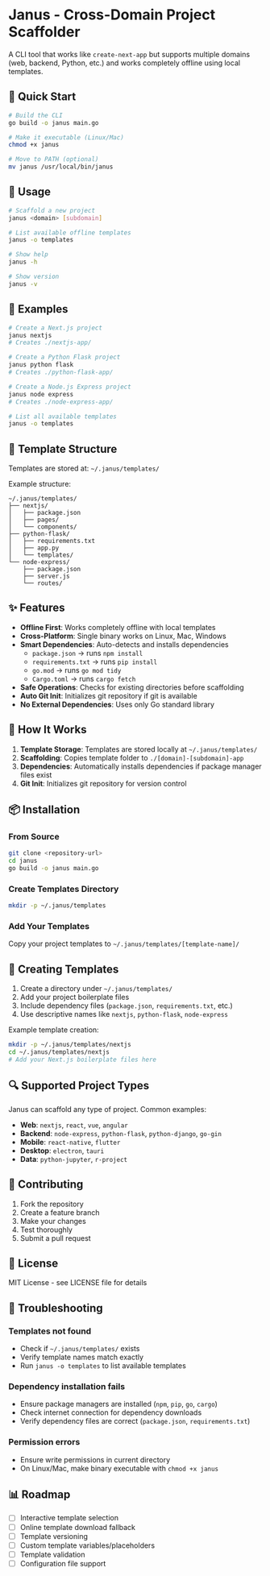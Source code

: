 # Janus - Cross-Domain Project Scaffolder

A CLI tool that works like `create-next-app` but supports multiple domains (web, backend, Python, etc.) and works completely offline using local templates.

## 🚀 Quick Start

```bash
# Build the CLI
go build -o janus main.go

# Make it executable (Linux/Mac)
chmod +x janus

# Move to PATH (optional)
mv janus /usr/local/bin/janus
```

## 📖 Usage

```bash
# Scaffold a new project
janus <domain> [subdomain]

# List available offline templates
janus -o templates

# Show help
janus -h

# Show version
janus -v
```

## 🎯 Examples

```bash
# Create a Next.js project
janus nextjs
# Creates ./nextjs-app/

# Create a Python Flask project
janus python flask
# Creates ./python-flask-app/

# Create a Node.js Express project
janus node express
# Creates ./node-express-app/

# List all available templates
janus -o templates
```

## 📁 Template Structure

Templates are stored at: `~/.janus/templates/`

Example structure:
```
~/.janus/templates/
├── nextjs/
│   ├── package.json
│   ├── pages/
│   └── components/
├── python-flask/
│   ├── requirements.txt
│   ├── app.py
│   └── templates/
└── node-express/
    ├── package.json
    ├── server.js
    └── routes/
```

## ✨ Features

- **Offline First**: Works completely offline with local templates
- **Cross-Platform**: Single binary works on Linux, Mac, Windows
- **Smart Dependencies**: Auto-detects and installs dependencies
  - `package.json` → runs `npm install`
  - `requirements.txt` → runs `pip install`
  - `go.mod` → runs `go mod tidy`
  - `Cargo.toml` → runs `cargo fetch`
- **Safe Operations**: Checks for existing directories before scaffolding
- **Auto Git Init**: Initializes git repository if git is available
- **No External Dependencies**: Uses only Go standard library

## 🔧 How It Works

1. **Template Storage**: Templates are stored locally at `~/.janus/templates/`
2. **Scaffolding**: Copies template folder to `./[domain]-[subdomain]-app`
3. **Dependencies**: Automatically installs dependencies if package manager files exist
4. **Git Init**: Initializes git repository for version control

## 📦 Installation

### From Source
```bash
git clone <repository-url>
cd janus
go build -o janus main.go
```

### Create Templates Directory
```bash
mkdir -p ~/.janus/templates
```

### Add Your Templates
Copy your project templates to `~/.janus/templates/[template-name]/`

## 🎨 Creating Templates

1. Create a directory under `~/.janus/templates/`
2. Add your project boilerplate files
3. Include dependency files (`package.json`, `requirements.txt`, etc.)
4. Use descriptive names like `nextjs`, `python-flask`, `node-express`

Example template creation:
```bash
mkdir -p ~/.janus/templates/nextjs
cd ~/.janus/templates/nextjs
# Add your Next.js boilerplate files here
```

## 🔍 Supported Project Types

Janus can scaffold any type of project. Common examples:

- **Web**: `nextjs`, `react`, `vue`, `angular`
- **Backend**: `node-express`, `python-flask`, `python-django`, `go-gin`
- **Mobile**: `react-native`, `flutter`
- **Desktop**: `electron`, `tauri`
- **Data**: `python-jupyter`, `r-project`

## 🤝 Contributing

1. Fork the repository
2. Create a feature branch
3. Make your changes
4. Test thoroughly
5. Submit a pull request

## 📝 License

MIT License - see LICENSE file for details

## 🐛 Troubleshooting

### Templates not found
- Check if `~/.janus/templates/` exists
- Verify template names match exactly
- Run `janus -o templates` to list available templates

### Dependency installation fails
- Ensure package managers are installed (`npm`, `pip`, `go`, `cargo`)
- Check internet connection for dependency downloads
- Verify dependency files are correct (`package.json`, `requirements.txt`)

### Permission errors
- Ensure write permissions in current directory
- On Linux/Mac, make binary executable with `chmod +x janus`

## 📊 Roadmap

- [ ] Interactive template selection
- [ ] Online template download fallback
- [ ] Template versioning
- [ ] Custom template variables/placeholders
- [ ] Template validation
- [ ] Configuration file support
